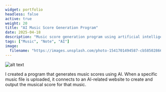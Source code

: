 ```yaml
---
widget: portfolio
headless: false
active: true
weight: 20
title: "AI Music Score Generation Program"
date: 2025-04-18
description: "Music score generation program using artificial intelligence"
tags: ["Music", "Note", "AI"]
image:
  filename: "https://images.unsplash.com/photo-1541701494587-cb58502866ab?ixlib=rb-4.0.3&ixid=M3wxMjA3fDB8MHxwaG90by1wYWdlfHx8fGVufDB8fHx8fA%3D%3D&auto=format&fit=crop&w=1000&q=80"
---
```


![alt text](/images/project3.png)

I created a program that generates music scores using AI. When a specific music file is uploaded, it connects to an AI-related website to create and output the musical score for that music.
